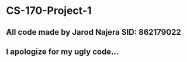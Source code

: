 # CS-170-Project-1
## All code made by Jarod Najera SID: 862179022
## I apologize for my ugly code...